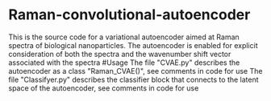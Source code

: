 # Raman-convolutional-autoencoder
This is the source code for a variational autoencoder aimed at Raman spectra of biological nanoparticles. The autoencoder is enabled for explicit consideration of both the spectra and the wavenumber shift vector associated with the spectra
#Usage
The file "CVAE.py" describes the autoencoder as a class "Raman_CVAE()", see comments in code for use
The file "Classifyer.py" describes the classifier block that connects to the latent space of the autoencoder, see comments in code for use
